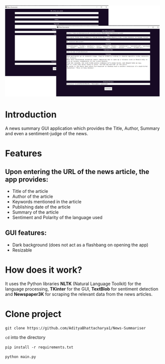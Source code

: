 <p align="center"><img src="./Demo.png"></p>

# Introduction

A news summary GUI application which provides the Title, Author, Summary and even a sentiment-judge of the news.

# Features

## Upon entering the URL of the news article, the app provides:

- Title of the article
- Author of the article
- Keywords mentioned in the article
- Publishing date of the article
- Summary of the article
- Sentiment and Polarity of the language used

## GUI features:

- Dark background (does not act as a flashbang on opening the app)
- Resizable

# How does it work?

 It uses the Python libraries **NLTK** (Natural Language Toolkit) for the language processing, **TKinter** for the GUI, **TextBlob** for sentiment detection and **Newspaper3K** for scraping the relevant data from the news articles.

# Clone project

`git clone https://github.com/AdityaBhattacharya1/News-Summariser` <br>

`cd` into the directory <br>

`pip install -r requirements.txt` <br>

`python main.py`
